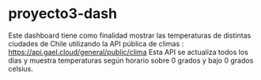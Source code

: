 # proyecto3-dash

Este dashboard tiene como finalidad mostrar las temperaturas de distintas ciudades
de Chile utilizando la API pública de climas : https://api.gael.cloud/general/public/clima
Esta API se actualiza todos los días y muestra temperaturas según horario sobre 0 grados
 y bajo 0 grados celsius.
